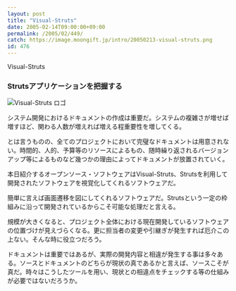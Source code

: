 ```yaml
---
layout: post
title: "Visual-Struts"
date: 2005-02-14T09:00:00+09:00
permalink: /2005/02/449/
catch: https://image.moongift.jp/intro/20050213-visual-struts.png
id: 476
---
```

Visual-Struts  
<!--more-->

### Strutsアプリケーションを把握する
  

![Visual-Struts ロゴ](https://image.moongift.jp/intro/20050213-visual-struts.png "Visual-Struts ロゴ")

  

システム開発におけるドキュメントの作成は重要だ。システムの複雑さが増せば増すほど、関わる人数が増えれば増える程重要性を増してくる。

  

とは言うものの、全てのプロジェクトにおいて完璧なドキュメントは用意されない。時間的、人的、予算等のリソースによるもの、随時繰り返されるバージョンアップ等によるものなど幾つかの理由によってドキュメントが放置されていく。

  

本日紹介するオープンソース・ソフトウェアはVisual-Struts、Strutsを利用して開発されたソフトウェアを視覚化してくれるソフトウェアだ。

  

簡単に言えば画面遷移を図にしてくれるソフトウェアだ。Strutsという一定の枠組みに沿って開発されているからこそ可能な処理だと言える。

  

規模が大きくなると、プロジェクト全体における現在開発しているソフトウェアの位置づけが見えづらくなる。更に担当者の変更や引継ぎが発生すれば厄介この上ない。そんな時に役立つだろう。

  

ドキュメントは重要ではあるが、実際の開発内容と相違が発生する事は多々ある。ソースとドキュメントのどちらが現状の真であるかと言えば、ソースこそが真だ。時々はこうしたツールを用い、現状との相違点をチェックする等の仕組みが必要ではないだろうか。

